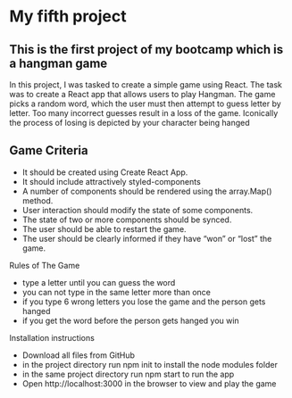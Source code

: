 # My fifth project 

## This is the first project of my bootcamp which is a hangman game
In this project, I was tasked to create a simple game using React. The task was to create a React app that allows users to play Hangman. The game picks a random word, which the user must then attempt to guess letter by letter. Too many incorrect guesses result in a loss of the game. Iconically the process of losing is depicted by your character being hanged

## Game Criteria
+ It should be created using Create React App.
+ It should include attractively styled-components
+ A number of components should be rendered using the array.Map() method.
+ User interaction should modify the state of some components.
+ The state of two or more components should be synced.
+ The user should be able to restart the game.
+ The user should be clearly informed if they have “won” or “lost” the game.

Rules of The Game

- type a letter until you can guess the word
- you can not type in the same letter more than once
- if you type 6 wrong letters you lose the game and the person gets hanged
- if you get the word before the person gets hanged you win

Installation instructions

- Download all files from GitHub
- in the project directory run npm init to install the node modules folder
- in the same project directory run npm start to run the app
- Open http://localhost:3000 in the browser to view and play the game
